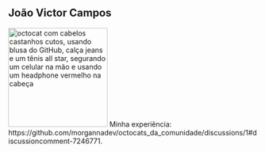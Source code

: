 ## João Victor Campos
<img src="https://i.imgur.com/h934hJG.png" alt="octocat com cabelos castanhos cutos, usando blusa do GitHub, calça jeans e um tênis all star, segurando um celular na mão e usando um headphone vermelho na cabeça" width="200">
Minha experiência: https://github.com/morgannadev/octocats_da_comunidade/discussions/1#discussioncomment-7246771.
